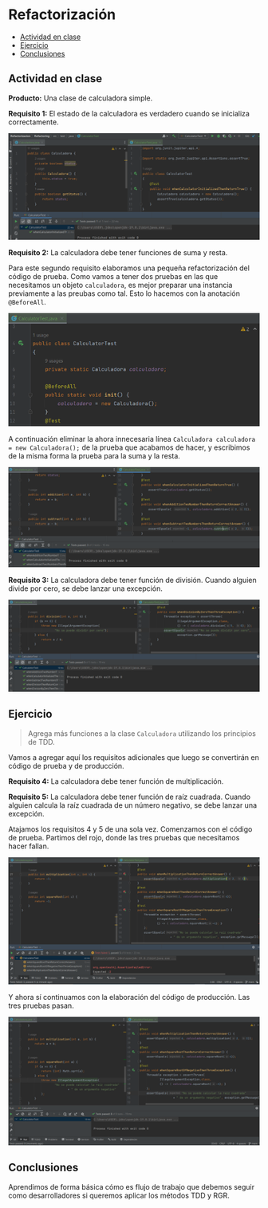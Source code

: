 # Refactorización <!-- omit in toc -->

- [Actividad en clase](#actividad-en-clase)
- [Ejercicio](#ejercicio)
- [Conclusiones](#conclusiones)


## Actividad en clase

**Producto:** Una clase de calculadora simple. 

**Requisito 1:** El estado de la calculadora es verdadero cuando se inicializa correctamente. 

![](2023-04-19-13-32-56.png)

**Requisito 2:** La calculadora debe tener funciones de suma y resta. 

Para este segundo requisito elaboramos una pequeña refactorización del código de prueba. Como vamos a tener dos pruebas en las que necesitamos un objeto `calculadora`, es mejor preparar una instancia previamente a las preubas como tal. Esto lo hacemos con la anotación `@BeforeAll`.

![](2023-04-19-17-14-30.png)

A continuación eliminar la ahora innecesaria línea `Calculadora calculadora = new Calculadora();` de la prueba que acabamos de hacer, y escribimos de la misma forma la prueba para la suma y la resta.

![](2023-04-19-13-47-30.png)

**Requisito 3:** La calculadora debe tener función de división. Cuando alguien divide por cero, se debe lanzar una excepción.

![](2023-04-19-14-01-44.png)

## Ejercicio

> Agrega más funciones a la clase `Calculadora` utilizando los principios de TDD.

Vamos a agregar aquí los requisitos adicionales que luego se convertirán en código de prueba y de producción.

**Requisito 4:** La calculadora debe tener función de 
multiplicación.

**Requisito 5:** La calculadora debe tener función de raíz cuadrada. Cuando alguien calcula la raíz cuadrada de un número negativo, se debe lanzar una excepción.

Atajamos los requisitos 4 y 5 de una sola vez. Comenzamos con el código de prueba. Partimos del rojo, donde las tres pruebas que necesitamos hacer fallan.

![](2023-04-19-17-06-38.png)

Y ahora sí continuamos con la elaboración del código de producción. Las tres pruebas pasan.

![](2023-04-19-17-10-31.png)

## Conclusiones

Aprendimos de forma básica cómo es flujo de trabajo que debemos seguir como desarrolladores si queremos aplicar los métodos TDD y RGR.